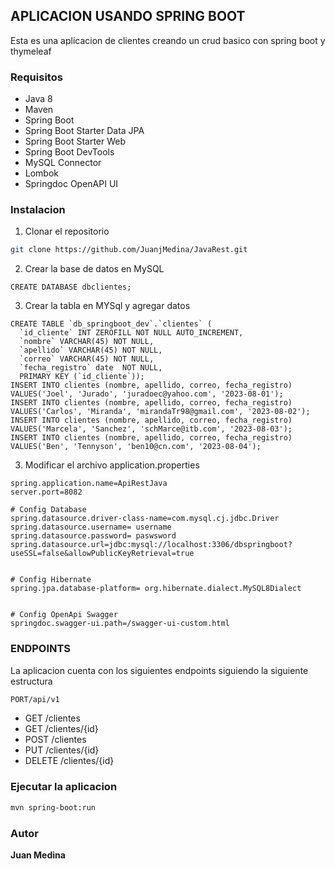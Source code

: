 ## APLICACION USANDO SPRING BOOT
Esta es una aplicacion de clientes creando un crud basico con spring boot y thymeleaf
### Requisitos
- Java 8
- Maven
- Spring Boot
- Spring Boot Starter Data JPA
- Spring Boot Starter Web
- Spring Boot DevTools
- MySQL Connector
- Lombok
- Springdoc OpenAPI UI

### Instalacion
1. Clonar el repositorio
```bash
git clone https://github.com/JuanjMedina/JavaRest.git 
```


2. Crear la base de datos en MySQL

```mysql
CREATE DATABASE dbclientes;
```

3. Crear la tabla en MYSql y agregar datos
```mysql
CREATE TABLE `db_springboot_dev`.`clientes` (
  `id_cliente` INT ZEROFILL NOT NULL AUTO_INCREMENT,
  `nombre` VARCHAR(45) NOT NULL,
  `apellido` VARCHAR(45) NOT NULL,
  `correo` VARCHAR(45) NOT NULL,
  `fecha_registro` date  NOT NULL,
  PRIMARY KEY (`id_cliente`));
INSERT INTO clientes (nombre, apellido, correo, fecha_registro) VALUES('Joel', 'Jurado', 'juradoec@yahoo.com', '2023-08-01');
INSERT INTO clientes (nombre, apellido, correo, fecha_registro) VALUES('Carlos', 'Miranda', 'mirandaTr98@gmail.com', '2023-08-02');
INSERT INTO clientes (nombre, apellido, correo, fecha_registro) VALUES('Marcela', 'Sanchez', 'schMarce@itb.com', '2023-08-03');
INSERT INTO clientes (nombre, apellido, correo, fecha_registro) VALUES('Ben', 'Tennyson', 'ben10@cn.com', '2023-08-04');
```

3. Modificar el archivo application.properties
```properties
spring.application.name=ApiRestJava
server.port=8082

# Config Database
spring.datasource.driver-class-name=com.mysql.cj.jdbc.Driver
spring.datasource.username= username
spring.datasource.password= paswsword
spring.datasource.url=jdbc:mysql://localhost:3306/dbspringboot?useSSL=false&allowPublicKeyRetrieval=true


# Config Hibernate
spring.jpa.database-platform= org.hibernate.dialect.MySQL8Dialect


# Config OpenApi Swagger
springdoc.swagger-ui.path=/swagger-ui-custom.html
```


### ENDPOINTS
La aplicacion cuenta con los siguientes endpoints siguiendo la siguiente estructura


```sh
PORT/api/v1
```

- GET /clientes
- GET /clientes/{id}
- POST /clientes
- PUT /clientes/{id}
- DELETE /clientes/{id}

### Ejecutar la aplicacion
```bash
mvn spring-boot:run
```

### Autor
**Juan Medina**

